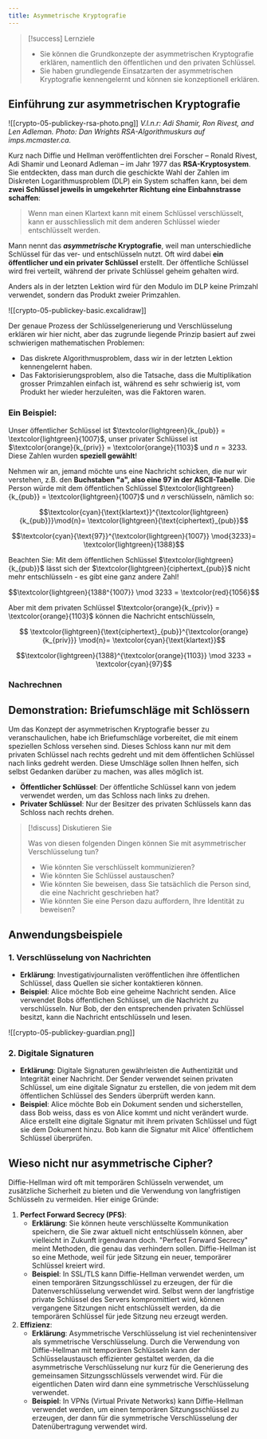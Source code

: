 ```yaml
---
title: Asymmetrische Kryptografie
---
```

> [!success] Lernziele
> 
> - Sie können die Grundkonzepte der asymmetrischen Kryptografie erklären, namentlich den öffentlichen und den privaten Schlüssel.
> - Sie haben grundlegende Einsatzarten der asymmetrischen Kryptografie kennengelernt und können sie konzeptionell erklären.

## Einführung zur asymmetrischen Kryptografie

![[crypto-05-publickey-rsa-photo.png]]
*V.l.n.r: Adi Shamir, Ron Rivest, and Len Adleman. Photo: Dan Wrights RSA-Algorithmuskurs auf imps.mcmaster.ca.*

Kurz nach Diffie und Hellman veröffentlichten drei Forscher – Ronald Rivest, Adi Shamir und Leonard Adleman – im Jahr 1977 das **RSA-Kryptosystem**. Sie entdeckten, dass man durch die geschickte Wahl der Zahlen im Diskreten Logarithmusproblem (DLP) ein System schaffen kann, bei dem **zwei Schlüssel jeweils in umgekehrter Richtung eine Einbahnstrasse schaffen**: 

> Wenn man einen Klartext kann mit einem Schlüssel verschlüsselt, kann er ausschliesslich mit dem anderen Schlüssel wieder entschlüsselt werden. 

Mann nennt das ***asymmetrische* Kryptografie**, weil man unterschiedliche Schlüssel für das ver- und entschlüsseln nutzt. Oft wird dabei **ein öffentlicher und ein privater Schlüssel** erstellt. Der öffentliche Schlüssel wird frei verteilt, während der private Schlüssel geheim gehalten wird. 

Anders als in der letzten Lektion wird für den Modulo im DLP keine Primzahl verwendet, sondern das Produkt zweier Primzahlen.

![[crypto-05-publickey-basic.excalidraw]]

Der genaue Prozess der Schlüsselgenerierung und Verschlüsselung erklären wir hier nicht, aber das zugrunde liegende Prinzip basiert auf zwei schwierigen mathematischen Problemen:
- Das diskrete Algorithmusproblem, dass wir in der letzten Lektion kennengelernt haben.
- Das Faktorisierungsproblem, also die Tatsache, dass die Multiplikation grosser Primzahlen einfach ist, während es sehr schwierig ist, vom Produkt her wieder herzuleiten, was die Faktoren waren.
### Ein Beispiel:

Unser öffentlicher Schlüssel ist $\textcolor{lightgreen}{k_{pub}} = \textcolor{lightgreen}{1007}$, unser privater Schlüssel ist $\textcolor{orange}{k_{priv}} = \textcolor{orange}{1103}$ und $n = 3233$. Diese Zahlen wurden **speziell gewählt**!

Nehmen wir an, jemand möchte uns eine Nachricht schicken, die nur wir verstehen, z.B. den **Buchstaben "a", also eine 97 in der ASCII-Tabelle**. Die Person würde mit dem öffentlichen Schlüssel $\textcolor{lightgreen}{k_{pub}} = \textcolor{lightgreen}{1007}$ und $n$ verschlüsseln, nämlich so:

$$\textcolor{cyan}{\text{klartext}}^{\textcolor{lightgreen}{k_{pub}}}\mod{n}= \textcolor{lightgreen}{\text{ciphertext}_{pub}}$$

$$\textcolor{cyan}{\text{97}}^{\textcolor{lightgreen}{1007}} \mod{3233}= \textcolor{lightgreen}{1388}$$

Beachten Sie: Mit dem öffentlichen Schlüssel $\textcolor{lightgreen}{k_{pub}}$ lässt sich der $\textcolor{lightgreen}{ciphertext_{pub}}$ nicht mehr entschlüsseln - es gibt eine ganz andere Zahl!

$$\textcolor{lightgreen}{1388^{1007}} \mod 3233 = \textcolor{red}{1056}$$

Aber mit dem privaten Schlüssel $\textcolor{orange}{k_{priv}} = \textcolor{orange}{1103}$ können die Nachricht entschlüsseln, 

$$ \textcolor{lightgreen}{\text{ciphertext}_{pub}}^{\textcolor{orange}{k_{priv}}} \mod{n}= \textcolor{cyan}{\text{klartext}}$$


$$\textcolor{lightgreen}{1388}^{\textcolor{orange}{1103}} \mod 3233 = \textcolor{cyan}{97}$$

### Nachrechnen

<ModCalc />

## Demonstration: Briefumschläge mit Schlössern

Um das Konzept der asymmetrischen Kryptografie besser zu veranschaulichen, habe ich Briefumschläge vorbereitet, die mit einem speziellen Schloss versehen sind. Dieses Schloss kann nur mit dem privaten Schlüssel nach rechts gedreht und mit dem öffentlichen Schlüssel nach links gedreht werden. Diese Umschläge sollen Ihnen helfen, sich selbst Gedanken darüber zu machen, was alles möglich ist.

- **Öffentlicher Schlüssel**: Der öffentliche Schlüssel kann von jedem verwendet werden, um das Schloss nach links zu drehen.
- **Privater Schlüssel**: Nur der Besitzer des privaten Schlüssels kann das Schloss nach rechts drehen.


> [!discuss] Diskutieren Sie
> 
> Was von diesen folgenden Dingen können Sie mit asymmetrischer Verschlüsselung tun?
> - Wie könnten Sie verschlüsselt kommunizieren?
> - Wie könnten Sie Schlüssel austauschen?
> - Wie könnten Sie beweisen, dass Sie tatsächlich die Person sind, die eine Nachricht geschrieben hat?
> - Wie könnten Sie eine Person dazu auffordern, Ihre Identität zu beweisen?

## Anwendungsbeispiele
### 1. **Verschlüsselung von Nachrichten**
- **Erklärung**: Investigativjournalisten veröffentlichen ihre öffentlichen Schlüssel, dass Quellen sie sicher kontaktieren können.
- **Beispiel**: Alice möchte Bob eine geheime Nachricht senden. Alice verwendet Bobs öffentlichen Schlüssel, um die Nachricht zu verschlüsseln. Nur Bob, der den entsprechenden privaten Schlüssel besitzt, kann die Nachricht entschlüsseln und lesen.

![[crypto-05-publickey-guardian.png]]
### 2. **Digitale Signaturen**
- **Erklärung**: Digitale Signaturen gewährleisten die Authentizität und Integrität einer Nachricht. Der Sender verwendet seinen privaten Schlüssel, um eine digitale Signatur zu erstellen, die von jedem mit dem öffentlichen Schlüssel des Senders überprüft werden kann.
- **Beispiel**: Alice möchte Bob ein Dokument senden und sicherstellen, dass Bob weiss, dass es von Alice kommt und nicht verändert wurde. Alice erstellt eine digitale Signatur mit ihrem privaten Schlüssel und fügt sie dem Dokument hinzu. Bob kann die Signatur mit Alice' öffentlichem Schlüssel überprüfen.
## Wieso nicht nur asymmetrische Cipher?

Diffie-Hellman wird oft mit temporären Schlüsseln verwendet, um zusätzliche Sicherheit zu bieten und die Verwendung von langfristigen Schlüsseln zu vermeiden. Hier einige Gründe:

1. **Perfect Forward Secrecy (PFS)**:
    - **Erklärung**: Sie können heute verschlüsselte Kommunikation speichern, die Sie zwar aktuell nicht entschlüsseln können, aber vielleicht in Zukunft irgendwann doch. "Perfect Forward Secrecy" meint Methoden, die genau das verhindern sollen. Diffie-Hellman ist so eine Methode, weil für jede Sitzung ein neuer, temporärer Schlüssel kreiert wird.
    - **Beispiel**: In SSL/TLS kann Diffie-Hellman verwendet werden, um einen temporären Sitzungsschlüssel zu erzeugen, der für die Datenverschlüsselung verwendet wird. Selbst wenn der langfristige private Schlüssel des Servers kompromittiert wird, können vergangene Sitzungen nicht entschlüsselt werden, da die temporären Schlüssel für jede Sitzung neu erzeugt werden.
2. **Effizienz**:
    - **Erklärung**: Asymmetrische Verschlüsselung ist viel rechenintensiver als symmetrische Verschlüsselung. Durch die Verwendung von Diffie-Hellman mit temporären Schlüsseln kann der Schlüsselaustausch effizienter gestaltet werden, da die asymmetrische Verschlüsselung nur kurz für die Generierung des gemeinsamen Sitzungsschlüssels verwendet wird. Für die eigentlichen Daten wird dann eine symmetrische Verschlüsselung verwendet.
    - **Beispiel**: In VPNs (Virtual Private Networks) kann Diffie-Hellman verwendet werden, um einen temporären Sitzungsschlüssel zu erzeugen, der dann für die symmetrische Verschlüsselung der Datenübertragung verwendet wird.
